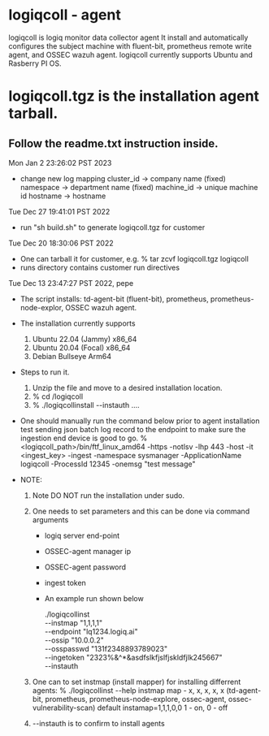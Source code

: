 # logiqcoll - agent
logiqcoll is logiq monitor data collector agent
It install and automatically configures the subject machine with fluent-bit, prometheus remote write agent, and OSSEC wazuh agent.
logiqcoll currently supports Ubuntu and Rasberry PI OS.

# logiqcoll.tgz is the installation agent tarball.  
## Follow the readme.txt instruction inside.

Mon Jan  2 23:26:02 PST 2023
- change new log mapping 
  cluster_id -> company name (fixed)
  namespace  -> department name (fixed)
  machine_id -> unique machine id
  hostname   -> hostname

Tue Dec 27 19:41:01 PST 2022
- run "sh build.sh" to generate logiqcoll.tgz for customer

Tue Dec 20 18:30:06 PST 2022

- One can tarball it for customer, e.g.
  % tar zcvf logiqcoll.tgz logiqcoll
- runs directory contains customer run directives


Tue Dec 13 23:47:27 PST 2022, pepe

- The script installs: td-agent-bit (fluent-bit), prometheus, prometheus-node-explor, OSSEC wazuh agent.

- The installation currently supports 
   1) Ubuntu 22.04 (Jammy) x86_64
   2) Ubuntu 20.04 (Focal) x86_64
   3) Debian Bullseye Arm64

- Steps to run it.
  1) Unzip the file and move to a desired installation location.
  2) % cd <install-location>/logiqcoll
  3) % ./logiqcollinstall --instauth ....

- One should manually run the command below prior to agent installation test sending json batch log record to the endpoint to make sure the ingestion end device is good to go.
    % <logiqcoll_path>/bin/ftf_linux_amd64 -https -notlsv -lhp 443 -host <endpoint> -it <ingest_key> -ingest -namespace sysmanager -ApplicationName logiqcoll -ProcessId 12345 -onemsg "test message"

- NOTE: 
  1) Note DO NOT run the installation under sudo.

  2) One needs to set parameters and this can be done via command arguments
     - logiq server end-point
     - OSSEC-agent manager ip
     - OSSEC-agent password 
     - ingest token
     - An example run shown below

       ./logiqcollinst \
        --instmap "1,1,1,1" \
        --endpoint "lq1234.logiq.ai" \
        --ossip "10.0.0.2" \
        --osspasswd "131f2348893789023" \
        --ingetoken "2323%&^*&asdfslkfjslfjskldfjlk245667" \
        --instauth 

  3) One can to set instmap (install mapper) for installing differrent agents:
    % ./logiqcollinst --help
      instmap map - x, x, x, x, x
      (td-agent-bit, prometheus, prometheus-node-explore, ossec-agent, ossec-vulnerability-scan)
      default instamap=1,1,1,0,0
      1 - on, 0 - off

  4) --instauth is to confirm to install agents 
